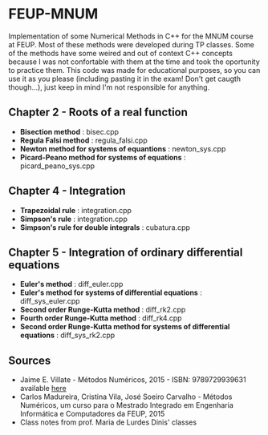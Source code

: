 # FEUP-MNUM
Implementation of some Numerical Methods in C++ for the MNUM course at FEUP.
Most of these methods were developed during TP classes. Some of the methods have some weired and out of context C++ concepts because I was not confortable with them at the time and took the oportunity to practice them. 
This code was made for educational purposes, so you can use it as you please (including pasting it in the exam! Don't get caugth though...), just keep in mind I'm not responsible for anything.   


## Chapter 2 - Roots of a real function
  * **Bisection method** : bisec.cpp
  * **Regula Falsi method** :  regula_falsi.cpp
  * **Newton method for systems of equantions** : newton_sys.cpp
  * **Picard-Peano method for systems of equations** : picard_peano_sys.cpp 


## Chapter 4 - Integration
  * **Trapezoidal rule** : integration.cpp
  * **Simpson's rule** : integration.cpp
  * **Simpson's rule for double integrals** : cubatura.cpp


## Chapter 5 - Integration of ordinary differential equations
  * **Euler's method** : diff_euler.cpp
  * **Euler's method for systems of differential equations** : diff_sys_euler.cpp
  * **Second order Runge-Kutta method** : diff_rk2.cpp
  * **Fourth order Runge-Kutta method** : diff_rk4.cpp
  * **Second order Runge-Kutta method for systems of differential equations** : diff_sys_rk2.cpp


## Sources 
  * Jaime E. Villate - Métodos Numéricos, 2015 - ISBN: 9789729939631 available [here](https://def.fe.up.pt/numericos/index.html) 
  * Carlos Madureira, Cristina Vila, José Soeiro Carvalho - Métodos Numéricos, um curso para o Mestrado  Integrado em Engenharia Informática e Computadores da FEUP, 2015
  * Class notes from prof. Maria de Lurdes Dinis' classes  

